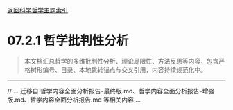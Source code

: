 [返回科学哲学主题索引](./README.md)

# 07.2.1 哲学批判性分析

> 本文档汇总哲学的多维批判性分析、理论局限性、方法反思等内容，包含严格树形编号、目录、本地跳转锚点与交叉引用，内容持续规范化中。

---

// ... 迁移自 哲学内容全面分析报告-最终版.md、哲学内容全面分析报告-增强版.md、哲学内容全面分析报告.md 等相关内容 ...
